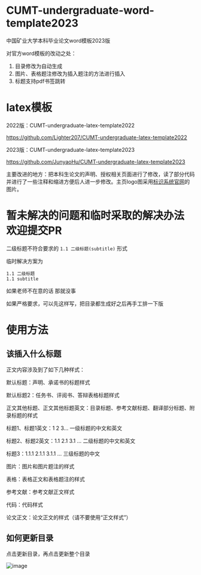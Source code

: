 # CUMT-undergraduate-word-template2023
中国矿业大学本科毕业论文word模板2023版

对官方word模板的改动之处：

1. 目录修改为自动生成
2. 图片、表格题注修改为插入题注的方法进行插入
3. 标题支持pdf书签跳转

# latex模板 
2022版：CUMT-undergraduate-latex-template2022

https://github.com/Lighter207/CUMT-undergraduate-latex-template2022

2023版：CUMT-undergraduate-latex-template2023

https://github.com/JunyaoHu/CUMT-undergraduate-latex-template2023

主要改进的地方：把本科生论文的声明、授权相关页面进行了修改，读了部分代码并进行了一些注释和缩进方便后人进一步修改。主页logo图采用[标识系统官网](https://www.cumt.edu.cn/19843/list.htm)的图片。

# 暂未解决的问题和临时采取的解决办法 欢迎提交PR

二级标题不符合要求的 `1.1 二级标题(subtitle)` 形式

临时解决方案为

```
1.1 二级标题
1.1 subtitle
```
如果老师不在意的话 那就没事

如果严格要求，可以先这样写，把目录都生成好之后再手工排一下版



# 使用方法

## 该插入什么标题

正文内容涉及到了如下几种样式：

默认标题：声明、承诺书的标题样式

默认标题2：任务书、评阅书、答辩表格标题样式

正文其他标题、正文其他标题英文：目录标题、参考文献标题、翻译部分标题、附录标题的样式

标题1、标题1英文：1 2 3... 一级标题的中文和英文

标题2、标题2英文：1.1 2.1 3.1 ... 二级标题的中文和英文

标题3：1.1.1 2.1.1 3.1.1 ... 三级标题的中文

图片：图片和图片题注的样式

表格：表格正文和表格题注的样式

参考文献：参考文献正文样式

代码：代码样式

论文正文：论文正文的样式（请不要使用“正文样式”）

## 如何更新目录

点击更新目录，再点击更新整个目录

![image](https://user-images.githubusercontent.com/67564714/222330374-2ba0d4b1-4b0a-48d4-a1d1-a30ca4761562.png)
